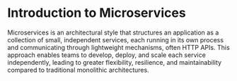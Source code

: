 # Introduction to Microservices

Microservices is an architectural style that structures an application as a collection of small, independent services, each running in its own process and communicating through lightweight mechanisms, often HTTP APIs. This approach enables teams to develop, deploy, and scale each service independently, leading to greater flexibility, resilience, and maintainability compared to traditional monolithic architectures.
